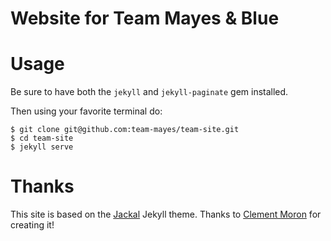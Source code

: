# Website for Team Mayes & Blue

# Usage
Be sure to have both the `jekyll` and `jekyll-paginate` gem installed.

Then using your favorite terminal do:

```
$ git clone git@github.com:team-mayes/team-site.git
$ cd team-site
$ jekyll serve
```

# Thanks
This site is based on the [Jackal](https://github.com/clenemt/jackal)
Jekyll theme.  Thanks to [Clement Moron](http://clenemt.com/) for 
creating it!